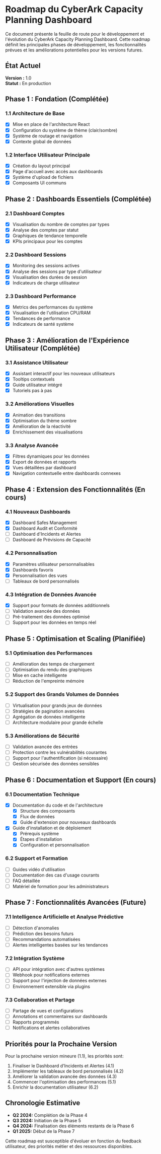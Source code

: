 # Roadmap du CyberArk Capacity Planning Dashboard

Ce document présente la feuille de route pour le développement et l'évolution du CyberArk Capacity Planning Dashboard. Cette roadmap définit les principales phases de développement, les fonctionnalités prévues et les améliorations potentielles pour les versions futures.

## État Actuel

**Version :** 1.0  
**Statut :** En production

## Phase 1 : Fondation (Complétée)

### 1.1 Architecture de Base

- [x] Mise en place de l'architecture React
- [x] Configuration du système de thème (clair/sombre)
- [x] Système de routage et navigation
- [x] Contexte global de données

### 1.2 Interface Utilisateur Principale

- [x] Création du layout principal
- [x] Page d'accueil avec accès aux dashboards
- [x] Système d'upload de fichiers
- [x] Composants UI communs

## Phase 2 : Dashboards Essentiels (Complétée)

### 2.1 Dashboard Comptes

- [x] Visualisation du nombre de comptes par types
- [x] Analyse des comptes par statut
- [x] Graphiques de tendance temporelle
- [x] KPIs principaux pour les comptes

### 2.2 Dashboard Sessions

- [x] Monitoring des sessions actives
- [x] Analyse des sessions par type d'utilisateur
- [x] Visualisation des durées de session
- [x] Indicateurs de charge utilisateur

### 2.3 Dashboard Performance

- [x] Metrics des performances du système
- [x] Visualisation de l'utilisation CPU/RAM
- [x] Tendances de performance
- [x] Indicateurs de santé système

## Phase 3 : Amélioration de l'Expérience Utilisateur (Complétée)

### 3.1 Assistance Utilisateur

- [x] Assistant interactif pour les nouveaux utilisateurs
- [x] Tooltips contextuels
- [x] Guide utilisateur intégré
- [x] Tutoriels pas à pas

### 3.2 Améliorations Visuelles

- [x] Animation des transitions
- [x] Optimisation du thème sombre
- [x] Amélioration de la réactivité
- [x] Enrichissement des visualisations

### 3.3 Analyse Avancée

- [x] Filtres dynamiques pour les données
- [x] Export de données et rapports
- [x] Vues détaillées par dashboard
- [x] Navigation contextuelle entre dashboards connexes

## Phase 4 : Extension des Fonctionnalités (En cours)

### 4.1 Nouveaux Dashboards

- [x] Dashboard Safes Management
- [x] Dashboard Audit et Conformité
- [ ] Dashboard d'Incidents et Alertes
- [ ] Dashboard de Prévisions de Capacité

### 4.2 Personnalisation

- [x] Paramètres utilisateur personnalisables
- [x] Dashboards favoris
- [x] Personnalisation des vues
- [ ] Tableaux de bord personnalisés

### 4.3 Intégration de Données Avancée

- [x] Support pour formats de données additionnels
- [ ] Validation avancée des données
- [ ] Pré-traitement des données optimisé
- [ ] Support pour les données en temps réel

## Phase 5 : Optimisation et Scaling (Planifiée)

### 5.1 Optimisation des Performances

- [ ] Amélioration des temps de chargement
- [ ] Optimisation du rendu des graphiques
- [ ] Mise en cache intelligente
- [ ] Réduction de l'empreinte mémoire

### 5.2 Support des Grands Volumes de Données

- [ ] Virtualisation pour grands jeux de données
- [ ] Stratégies de pagination avancées
- [ ] Agrégation de données intelligente
- [ ] Architecture modulaire pour grande échelle

### 5.3 Améliorations de Sécurité

- [ ] Validation avancée des entrées
- [ ] Protection contre les vulnérabilités courantes
- [ ] Support pour l'authentification (si nécessaire)
- [ ] Gestion sécurisée des données sensibles

## Phase 6 : Documentation et Support (En cours)

### 6.1 Documentation Technique

- [x] Documentation du code et de l'architecture
  - [x] Structure des composants
  - [x] Flux de données
  - [x] Guide d'extension pour nouveaux dashboards
- [x] Guide d'installation et de déploiement
  - [x] Prérequis système
  - [x] Étapes d'installation
  - [x] Configuration et personnalisation

### 6.2 Support et Formation

- [ ] Guides vidéo d'utilisation
- [ ] Documentation des cas d'usage courants
- [ ] FAQ détaillée
- [ ] Matériel de formation pour les administrateurs

## Phase 7 : Fonctionnalités Avancées (Future)

### 7.1 Intelligence Artificielle et Analyse Prédictive

- [ ] Détection d'anomalies
- [ ] Prédiction des besoins futurs
- [ ] Recommandations automatisées
- [ ] Alertes intelligentes basées sur les tendances

### 7.2 Intégration Système

- [ ] API pour intégration avec d'autres systèmes
- [ ] Webhook pour notifications externes
- [ ] Support pour l'injection de données externes
- [ ] Environnement extensible via plugins

### 7.3 Collaboration et Partage

- [ ] Partage de vues et configurations
- [ ] Annotations et commentaires sur dashboards
- [ ] Rapports programmés
- [ ] Notifications et alertes collaboratives

## Priorités pour la Prochaine Version

Pour la prochaine version mineure (1.1), les priorités sont:

1. Finaliser le Dashboard d'Incidents et Alertes (4.1)
2. Implémenter les tableaux de bord personnalisés (4.2)
3. Améliorer la validation avancée des données (4.3)
4. Commencer l'optimisation des performances (5.1)
5. Enrichir la documentation utilisateur (6.2)

## Chronologie Estimative

- **Q2 2024:** Complétion de la Phase 4
- **Q3 2024:** Initiation de la Phase 5
- **Q4 2024:** Finalisation des éléments restants de la Phase 6
- **Q1 2025:** Début de la Phase 7

Cette roadmap est susceptible d'évoluer en fonction du feedback utilisateur, des priorités métier et des ressources disponibles.
